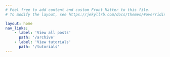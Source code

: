 ```yaml
---
# Feel free to add content and custom Front Matter to this file.
# To modify the layout, see https://jekyllrb.com/docs/themes/#overriding-theme-defaults

layout: home
nav_links:
    - label: 'View all posts'
      path: '/archive'
    - label: 'View tutorials'
      path: '/tutorials'
---
```

